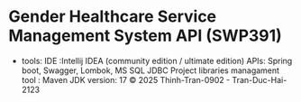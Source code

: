 # Gender Healthcare Service Management System API (SWP391)
- tools:
IDE :Intellij IDEA (community edition / ultimate edition)
APIs: Spring boot, Swagger, Lombok, MS SQL JDBC
Project libraries managament tool : Maven
JDK version: 17 
© 2025 Thinh-Tran-0902 - Tran-Duc-Hai-2123
